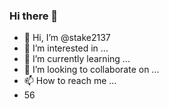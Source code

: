 ### Hi there 👋
- 👋 Hi, I’m @stake2137
- 👀 I’m interested in ...
- 🌱 I’m currently learning ...
- 💞️ I’m looking to collaborate on ...
- 📫 How to reach me ...
- 56
<!--
**Themanhdh/themanhdh** is a ✨ _special_ ✨ repository because its `README.md` (this file) appears on your GitHub profile.


